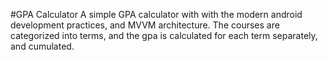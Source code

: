 #GPA Calculator
A simple GPA calculator with with the modern android development practices, and MVVM architecture.
The courses are categorized into terms, and the gpa is calculated for each term separately, and cumulated.   